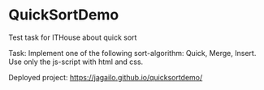 # QuickSortDemo
Test task for ITHouse about quick sort

Task: Implement one of the following sort-algorithm: Quick, Merge, Insert. Use only the js-script with html and css.

Deployed project: https://jagailo.github.io/quicksortdemo/
